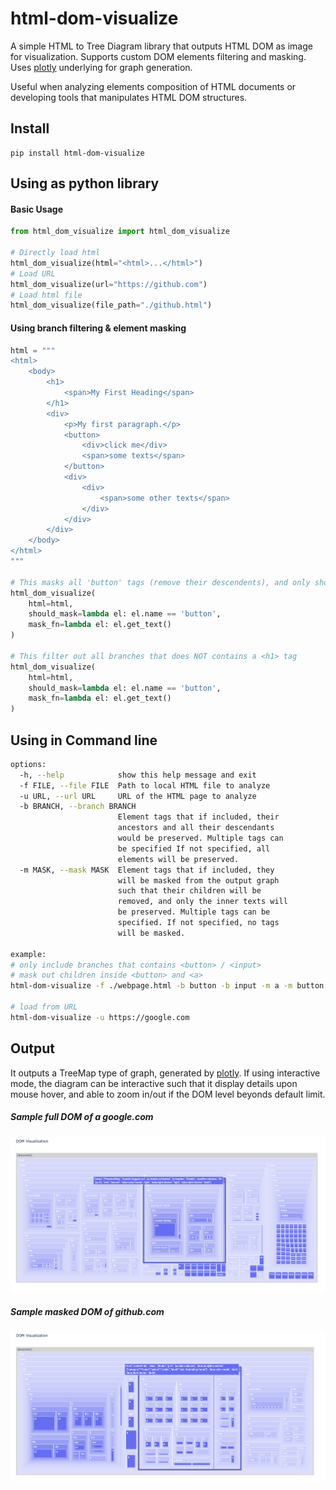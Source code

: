 # html-dom-visualize
A simple HTML to Tree Diagram library that outputs HTML DOM as image for visualization. Supports custom DOM elements filtering and masking. Uses [plotly](https://github.com/plotly/plotly.py) underlying for graph generation.

Useful when analyzing elements composition of HTML documents or developing tools that manipulates HTML DOM structures.

## Install
```
pip install html-dom-visualize
```

## Using as python library

#### Basic Usage
```python
from html_dom_visualize import html_dom_visualize

# Directly load html
html_dom_visualize(html="<html>...</html>")
# Load URL
html_dom_visualize(url="https://github.com")
# Load html file
html_dom_visualize(file_path="./github.html")
```

#### Using branch filtering & element masking
```python
html = """
<html>
    <body>
        <h1>
            <span>My First Heading</span>
        </h1>
        <div>
            <p>My first paragraph.</p>
            <button>
                <div>click me</div>
                <span>some texts</span>
            </button>
            <div>
                <div>
                    <span>some other texts</span>
                </div>
            </div>
        </div>
    </body>
</html>
"""

# This masks all 'button' tags (remove their descendents), and only show the inner texts in the visualization.
html_dom_visualize(
    html=html,
    should_mask=lambda el: el.name == 'button', 
    mask_fn=lambda el: el.get_text()
)

# This filter out all branches that does NOT contains a <h1> tag
html_dom_visualize(
    html=html,
    should_mask=lambda el: el.name == 'button', 
    mask_fn=lambda el: el.get_text()
)
```

## Using in Command line
```sh
options:
  -h, --help            show this help message and exit
  -f FILE, --file FILE  Path to local HTML file to analyze
  -u URL, --url URL     URL of the HTML page to analyze
  -b BRANCH, --branch BRANCH
                        Element tags that if included, their
                        ancestors and all their descendants
                        would be preserved. Multiple tags can
                        be specified If not specified, all
                        elements will be preserved.
  -m MASK, --mask MASK  Element tags that if included, they
                        will be masked from the output graph
                        such that their children will be
                        removed, and only the inner texts will
                        be preserved. Multiple tags can be
                        specified. If not specified, no tags
                        will be masked.

example:
# only include branches that contains <button> / <input>
# mask out children inside <button> and <a>
html-dom-visualize -f ./webpage.html -b button -b input -m a -m button

# load from URL
html-dom-visualize -u https://google.com
```

## Output
It outputs a TreeMap type of graph, generated by [plotly](https://github.com/plotly/plotly.py). If using interactive mode, the diagram can be interactive such that it display details upon mouse hover, and able to zoom in/out if the DOM level beyonds default limit.

##### Sample full DOM of a google.com
![](docs/full.png)

##### Sample masked DOM of github.com
![](docs/masked.png)